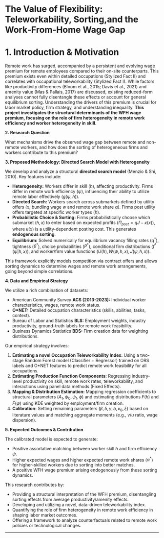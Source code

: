 # The Value of Flexibility: Teleworkability, Sorting,and the Work‑From‑Home Wage Gap

# **1. Introduction & Motivation**

Remote work has surged, accompanied by a persistent and evolving wage premium for remote employees compared to their on-site counterparts. This premium exists even within detailed occupations (Stylized Fact II) and correlates with occupational teleworkability (Stylized Fact I). While factors like productivity differences (Bloom et al., 2015; Davis et al., 2021) and amenity value (Mas & Pallais, 2017) are discussed, existing reduced-form analyses cannot fully disentangle these effects or account for general equilibrium sorting. Understanding the drivers of this premium is crucial for labor market policy, firm strategy, and understanding inequality. **This project investigates the structural determinants of the WFH wage premium, focusing on the role of firm heterogeneity in remote work efficiency and worker heterogeneity in skill.**

**2. Research Question**

What mechanisms drive the observed wage gap between remote and non-remote workers, and how does the sorting of heterogeneous firms and workers contribute to this premium?

**3. Proposed Methodology: Directed Search Model with Heterogeneity**

We develop and analyze a structural **directed search model** (Menzio & Shi, 2010). Key features include:

*   **Heterogeneity:** Workers differ in skill ($h$), affecting productivity. Firms differ in remote work efficiency ($\psi$), influencing their ability to utilize remote labor effectively ($g(\psi, h)$).
*   **Directed Search:** Workers search across submarkets defined by utility offers ($x$, bundling wage $w$ and remote work share $\alpha$). Firms post utility offers targeted at specific worker types ($h$).
*   **Probabilistic Choice & Sorting:** Firms probabilistically choose which submarket $(h, x)$ to enter based on expected profits ($\Pi_{post} = qJ - \kappa(x)$), where $\kappa(x)$ is a utility-dependent posting cost. This generates **endogenous sorting**.
*   **Equilibrium:** Solved numerically for equilibrium vacancy filling rates ($q^*$), tightness ($\theta^*$), choice probabilities ($P^*$), conditional firm distributions ($f^*(\psi|h,x)$), and worker/firm value functions ($U(h), W(\psi,h,x), J(\psi,h,x)$).

This framework explicitly models competition via contract offers and allows sorting dynamics to determine wages and remote work arrangements, going beyond simple correlations.

**4. Data and Empirical Strategy**

We utilize a rich combination of datasets:

*   American Community Survey **ACS (2013-2023):** Individual worker characteristics, wages, remote work status.
*   **O\*NET:** Detailed occupation characteristics (skills, abilities, tasks, context).
*   Bureau of Labor and Statistics **BLS:** Employment weights, industry productivity, ground-truth labels for remote work feasibility.
*  Business Dynamics Statistics **BDS:** Firm creation data for weighting distributions.

Our empirical strategy involves:
1.  **Estimating a novel Occupation Teleworkability Index:** Using a two-stage Random Forest model (Classifier + Regressor) trained on ORS labels and O\*NET features to predict remote work feasibility for all occupations.
2.  **Estimating Production Function Components:** Regressing industry-level productivity on skill, remote work rates, teleworkability, and interactions using panel data methods (Fixed Effects).
3.  **Mapping & Distribution Estimation:** Mapping regression coefficients to structural parameters ($A_1, \psi_0, \psi_1, \phi$) and estimating distributions $F(h)$ and $F(\psi)$ using KDE weighted by employment/firm creation.
4.  **Calibration:** Setting remaining parameters ($\beta, \delta, \gamma, b, \kappa_0, \xi$) based on literature values and matching aggregate moments (e.g., $v/u$ ratio, wage dispersion).

**5. Expected Outcomes & Contribution**

The calibrated model is expected to generate:
*   Positive assortative matching between worker skill $h$ and firm efficiency $\psi$.
*   Higher expected wages and higher expected remote work shares ($\alpha^*$) for higher-skilled workers due to sorting into better matches.
*   A positive WFH wage premium arising endogenously from these sorting dynamics.

This research contributes by:
*   Providing a structural interpretation of the WFH premium, disentangling sorting effects from average productivity/amenity effects.
*   Developing and utilizing a novel, data-driven teleworkability index.
*   Quantifying the role of firm heterogeneity in remote work efficiency in shaping labor market outcomes.
*   Offering a framework to analyze counterfactuals related to remote work policies or technological changes.


---